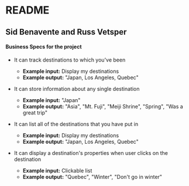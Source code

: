 # README
## Sid Benavente and Russ Vetsper

#### Business Specs for the project

* It can track destinations to which you've been
  * **Example input:** Display my destinations
  * **Example output:** "Japan, Los Angeles, Quebec"


* It can store information about any single destination
  * **Example input:** "Japan"
  * **Example output:** "Asia", "Mt. Fuji", "Meiji Shrine", "Spring", "Was a great trip"


* It can list all of the destinations that you have put in
  * **Example input:** Display my destinations
  * **Example output:** "Japan, Los Angeles, Quebec"


* It can display a destination's properties when user clicks on the destination
  * **Example input:** Clickable list
  * **Example output:** "Quebec", "Winter", "Don't go in winter"


<!-- * It can
  * **Example input:**
  * **Example output:** -->
